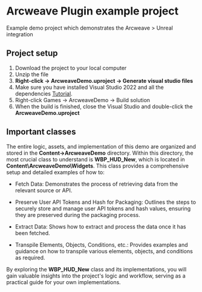 # Arcweave Plugin example project
Example demo project which demonstrates the Arcweave > Unreal integration

## Project setup
1. Download the project to your local computer
2. Unzip the file
3. **Right-click -> ArcweaveDemo.uproject -> Generate visual studio files**
4. Make sure you have installed Visual Studio 2022 and all the dependencies [Tutorial](https://www.youtube.com/watch?v=8xJRr6Yr_LU).
5. Right-click Games -> ArcweaveDemo -> Build solution
6. When the build is finished, close the Visual Studio and double-click the **ArcweaveDemo.uproject**

## Important classes
The entire logic, assets, and implementation of this demo are organized and stored in the **Content->ArcweaveDemo** directory. Within this directory, the most crucial class to understand is **WBP_HUD_New**, which is located in **Content\ArcweaveDemo\Widgets**. 
This class provides a comprehensive setup and detailed examples of how to:

- Fetch Data:
Demonstrates the process of retrieving data from the relevant source or API.

- Preserve User API Tokens and Hash for Packaging:
Outlines the steps to securely store and manage user API tokens and hash values, ensuring they are preserved during the packaging process.

- Extract Data:
Shows how to extract and process the data once it has been fetched.

- Transpile Elements, Objects, Conditions, etc.:
Provides examples and guidance on how to transpile various elements, objects, and conditions as required.

By exploring the **WBP_HUD_New** class and its implementations, you will gain valuable insights into the project's logic and workflow, serving as a practical guide for your own implementations.
